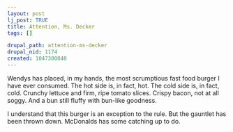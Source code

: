 ```yaml
--- 
layout: post
lj_post: TRUE
title: Attention, Ms. Decker
tags: []

drupal_path: attention-ms-decker
drupal_nid: 1174
created: 1047300840
---
```

Wendys has placed, in my hands, the most scrumptious fast food burger I have ever consumed. The hot side is, in fact, hot. The cold side is, in fact, cold. Crunchy lettuce and firm, ripe tomato slices. Crispy bacon, not at all soggy. And a bun still fluffy with bun-like goodness.

I understand that this burger is an exception to the rule. But the gauntlet has been thrown down. McDonalds has some catching up to do.

